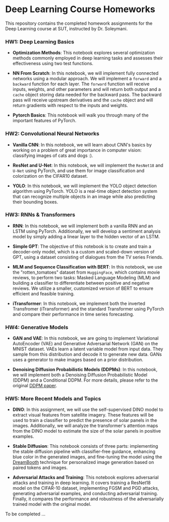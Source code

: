 # Deep Learning Course Homeworks

This repository contains the completed homework assignments for the Deep Learning course at SUT, instructed by Dr. Soleymani.


### HW1: Deep Learning Basics
- **Optimization Methods**: 
This notebook explores several optimization methods commonly employed in deep learning tasks and assesses their effectiveness using two test functions.

- **NN From Scratch**:
In this notebook, we will implement fully connected networks using a modular approach. We will implement a `forward` and a `backward` function for each layer. The `forward` function will receive inputs, weights, and other parameters and will return both output and a `cache` object storing data needed for the backward pass. The backward pass will receive upstream derivatives and the `cache` object and will return gradients with respect to the inputs and weights.

- **Pytorch Basics**:
This notebook will walk you through many of the important features of PyTorch.


### HW2: Convolutional Neural Networks
- **Vanilla CNN**: 
In this notebook, we will learn about CNN's basics by working on a problem of great importance in computer vision: classifying images of cats and dogs :).

- **ResNet and U-Net**:
In this notebook, we will implement the `ResNet18` and `U-Net` using PyTorch, and use them for image classification and colorization on the CIFAR10 dataset.

- **YOLO**:
In this notebook, we will implement the YOLO object detection algorithm using PyTorch. YOLO is a real-time object detection system that can recognize multiple objects in an image while also predicting their bounding boxes.


### HW3: RNNs & Transformers
- **RNN**:
In this notebook, we will implement both a vanilla RNN and an LSTM using PyTorch. Additionally, we will develop a sentiment analysis model by simply adding a linear layer to the hidden vector of an LSTM.

- **Simple GPT**:
The objective of this notebook is to create and train a decoder-only model, which is a custom and scaled-down version of GPT, using a dataset consisting of dialogues from the TV series Friends.

- **MLM and Sequence Classification with BERT**:
In this notebook, we use the "rotten_tomatoes" dataset from `HuggingFace`, which contains movie reviews, to perform two tasks: Masked Language Modeling (MLM) and building a classifier to differentiate between positive and negative reviews. We utilize a smaller, customized version of BERT to ensure efficient and feasible training.

- **iTransformer**:
In this notebook, we implement both the inverted Transfromer (iTransformer) and the standard Transformer using PyTorch and compare their performance in time series forecasting.


### HW4: Generative Models
- **GAN and VAE**:
In this notebook, we are going to implement Variational AutoEncoder (VAE) and Generative Adversarial Network (GAN) on the MNIST dataset. VAEs learn a latent variable model from input data. They sample from this distribution and decode it to generate new data. GANs uses a generator to make images based on a prior distribution.


- **Denoising Diffusion Probabilistic Models (DDPMs)**:
In this notebook, we will implement both a Denoising Diffusion Probabilistic Model (DDPM) and a Conditional DDPM. For more details, please refer to the original [DDPM paper](https://arxiv.org/pdf/2006.11239.pdf).


### HW5: More Recent Models and Topics
- **DINO**:
In this assignment, we will use the self-supervised DINO model to extract visual features from satellite imagery. These features will be used to train a classifier to predict the presence of solar panels in the images. Additionally, we will analyze the transformer's attention maps from the DINO model to estimate the size of the solar panels in positive examples.

- **Stable Diffusion**:
This notebook consists of three parts: implementing the stable diffusion pipeline with classifier-free guidance, enhancing blue color in the generated images, and fine-tuning the model using the [DreamBooth](https://dreambooth.github.io/) technique for personalized image generation based on paired tokens and images.

- **Adversarial Attacks and Training**:
This notebook explores adversarial attacks and training in deep learning. It covers training a ResNet18 model on the CIFAR-10 dataset, implementing FGSM and PGD attacks, generating adversarial examples, and conducting adversarial training. Finally, it compares the performance and robustness of the adversarially trained model with the original model.

To be completed ...